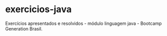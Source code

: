 # exercicios-java
Exercícios apresentados e resolvidos - módulo linguagem java - Bootcamp Generation Brasil.
